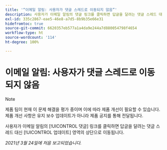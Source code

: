 ```yaml
---
title: '“이메일 알림: 사용자가 댓글 스레드로 이동되지 않음”'
description: 사용자가 이메일 알림의 댓글 링크를 클릭하면 답글을 달려는 댓글 스레드 대신 [!UICONTROL 업데이트] 영역의 상단으로 이동됩니다.
exl-id: 335c2867-eae5-46e8-a7d5-8b9b35e66e31
hidefromtoc: true
source-git-commit: 6620357eb577a1a4da9e244a7d880054798f4654
workflow-type: ht
source-wordcount: '114'
ht-degree: 100%

---
```


# 이메일 알림: 사용자가 댓글 스레드로 이동되지 않음

<!--Article created by request-->

>[!NOTE]
>
>제품 팀이 현재 이 문제 해결을 평가 중이며 이에 따라 제품 개선이 필요할 수 있습니다. 제품 개선 사항은 유지 보수 업데이트가 아니라 제품 공지를 통해 전달됩니다.

사용자가 이메일 알림의 [!UICONTROL 댓글] 링크를 클릭하면 답글을 달려는 댓글 스레드 대신 [!UICONTROL 업데이트] 영역의 상단으로 이동됩니다.

_2021년 3월 24일에 처음 보고되었습니다._
